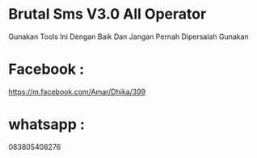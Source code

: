 # Brutal Sms V3.0 All Operator

Gunakan Tools Ini Dengan Baik Dan Jangan Pernah Dipersalah Gunakan

# Facebook : 

https://m.facebook.com/Amar/Dhika/399

# whatsapp : 

083805408276
